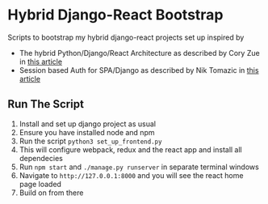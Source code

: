 # Hybrid Django-React Bootstrap
Scripts to bootstrap my hybrid django-react projects set up inspired by 
* The hybrid Python/Django/React Architecture as described by Cory Zue in [this article](https://www.saaspegasus.com/guides/modern-javascript-for-django-developers/integrating-javascript-pipeline/)
* Session based Auth for SPA/Django as described by Nik Tomazic in [this article](https://testdriven.io/blog/django-spa-auth/)
## Run The Script
1. Install and set up django project as usual 
2. Ensure you have installed node and npm
3. Run the script `python3 set_up_frontend.py`
4. This will configure webpack, redux and the react app and install all dependecies
5. Run `npm start` and `./manage.py runserver` in separate terminal windows
6. Navigate to `http://127.0.0.1:8000` and you will see the react home page loaded
7. Build on from there